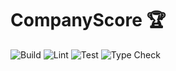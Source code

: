 # CompanyScore 🏆

![Build](https://github.com/CompanyScore/companyscore-next-app/actions/workflows/build.yml/badge.svg)
![Lint](https://github.com/CompanyScore/companyscore-next-app/actions/workflows/lint.yml/badge.svg)
![Test](https://github.com/CompanyScore/companyscore-next-app/actions/workflows/test.yml/badge.svg)
![Type Check](https://github.com/CompanyScore/companyscore-next-app/actions/workflows/typecheck.yml/badge.svg)
